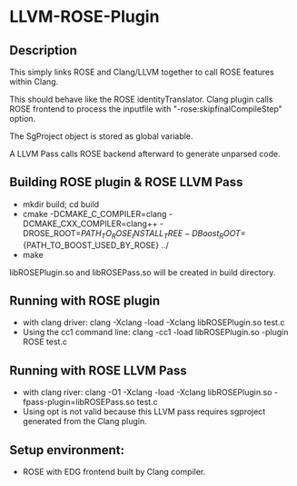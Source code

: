 # LLVM-ROSE-Plugin

## Description

This simply links ROSE and Clang/LLVM together to call ROSE features within Clang.

This should behave like the ROSE identityTranslator.  Clang plugin calls ROSE frontend to process the inputfile with "-rose:skipfinalCompileStep" option. 

The SgProject object is stored as global variable.

A LLVM Pass calls ROSE backend afterward to generate unparsed code.  


## Building ROSE plugin  & ROSE LLVM Pass

- mkdir build; cd build
- cmake -DCMAKE_C_COMPILER=clang -DCMAKE_CXX_COMPILER=clang++ -DROSE_ROOT=${PATH_TO_ROSE_INSTALL_TREE} -DBoost_ROOT=${PATH_TO_BOOST_USED_BY_ROSE} ../
- make

libROSEPlugin.so and libROSEPass.so will be created in build directory.


## Running with ROSE plugin

- with clang driver: clang -Xclang -load -Xclang libROSEPlugin.so  test.c
- Using the cc1 command line: clang -cc1 -load libROSEPlugin.so -plugin ROSE test.c

## Running with ROSE LLVM Pass

- with clang river: clang -O1  -Xclang -load -Xclang libROSEPlugin.so  -fpass-plugin=libROSEPass.so test.c
- Using opt is not valid because this LLVM pass requires sgproject generated from the Clang plugin.

## Setup environment:

- ROSE with EDG frontend built by Clang compiler.
